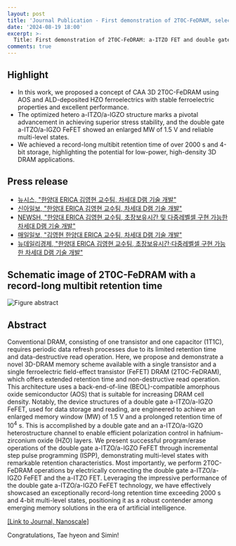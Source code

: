 ```yaml
---
layout: post
title: 'Journal Publication - First demonstration of 2T0C-FeDRAM, selected as 2024 Nanoscale Hot Article'
date: '2024-08-19 18:00'
excerpt: >-
  Title: First demonstration of 2T0C-FeDRAM: a-ITZO FET and double gate a-ITZO/a-IGZO FeFET with a record-long multibit retention time of >4-bit and >2000 s
comments: true
---
```

## Highlight

- In this work, we proposed a concept of CAA 3D 2T0C-FeDRAM using AOS and ALD-deposited HZO ferroelectrics with stable ferroelectric properties and excellent performance.  
- The optimized hetero a-ITZO/a-IGZO structure marks a pivotal advancement in achieving superior stress stability, and the double gate a-ITZO/a-IGZO FeFET showed an enlarged MW of 1.5 V and reliable multi-level states.  
- We achieved a record-long multibit retention time of over 2000 s and 4-bit storage, highlighting the potential for low-power, high-density 3D DRAM applications.  

## Press release

- [뉴시스, "한양대 ERICA 김영현 교수팀, 차세대 D램 기술 개발"](https://www.newsis.com/view/NISX20240820_0002856090)
- [신아일보, "한양대 ERICA 김영현 교수팀, 차세대 D램 기술 개발"](https://www.shinailbo.co.kr/news/articleView.html?idxno=1920673)
- [NEWSH, "한양대 ERICA 김영현 교수팀, 초장보유시간 및 다중레벨셀 구현 가능한 차세대 D램 기술 개발"](https://www.newshyu.com/news/articleView.html?idxno=1015585)
- [매일일보, "김영현 한양대 ERICA 교수팀, 차세대 D램 기술 개발"](https://www.m-i.kr/news/articleView.html?idxno=1151488)
- [뉴데일리경제, "한양대 ERICA 김영현 교수팀, 초장보유시간·다중레벨셀 구현 가능한 차세대 D램 기술 개발"](https://biz.newdaily.co.kr/site/data/html/2024/08/20/2024082000326.html)

## Schematic image of 2T0C-FeDRAM with a record-long multibit retention time

![Figure abstract](https://github.com/user-attachments/assets/b86823f2-bb3f-48d6-8057-b28d39d8d50f)

## Abstract
Conventional DRAM, consisting of one transistor and one capacitor (1T1C), requires periodic data refresh processes due to its limited retention time and data-destructive read operation. Here, we propose and demonstrate a novel 3D-DRAM memory scheme available with a single transistor and a single ferroelectric field-effect transistor (FeFET) DRAM (2T0C-FeDRAM), which offers extended retention time and non-destructive read operation. This architecture uses a back-end-of-line (BEOL)-compatible amorphous oxide semiconductor (AOS) that is suitable for increasing DRAM cell density. Notably, the device structures of a double gate a-ITZO/a-IGZO FeFET, used for data storage and reading, are engineered to achieve an enlarged memory window (MW) of 1.5 V and a prolonged retention time of 10<sup>4</sup> s. This is accomplished by a double gate and an a-ITZO/a-IGZO heterostructure channel to enable efficient polarization control in hafnium-zirconium oxide (HZO) layers. We present successful program/erase operations of the double gate a-ITZO/a-IGZO FeFET through incremental step pulse programming (ISPP), demonstrating multi-level states with remarkable retention characteristics. Most importantly, we perform 2T0C-FeDRAM operations by electrically connecting the double gate a-ITZO/a-IGZO FeFET and the a-ITZO FET. Leveraging the impressive performance of the double gate a-ITZO/a-IGZO FeFET technology, we have effectively showcased an exceptionally record-long retention time exceeding 2000 s and 4-bit multi-level states, positioning it as a robust contender among emerging memory solutions in the era of artificial intelligence.

[[Link to Journal, Nanoscale]](https://pubs.rsc.org/en/content/articlelanding/2024/nr/d4nr02393e)

Congratulations, Tae hyeon and Simin!
